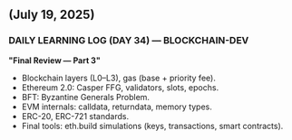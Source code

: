 ## (July 19, 2025)  
### DAILY LEARNING LOG (DAY 34) — BLOCKCHAIN-DEV  
**"Final Review — Part 3"**

- Blockchain layers (L0–L3), gas (base + priority fee).  
- Ethereum 2.0: Casper FFG, validators, slots, epochs.  
- BFT: Byzantine Generals Problem.  
- EVM internals: calldata, returndata, memory types.  
- ERC-20, ERC-721 standards.  
- Final tools: eth.build simulations (keys, transactions, smart contracts).